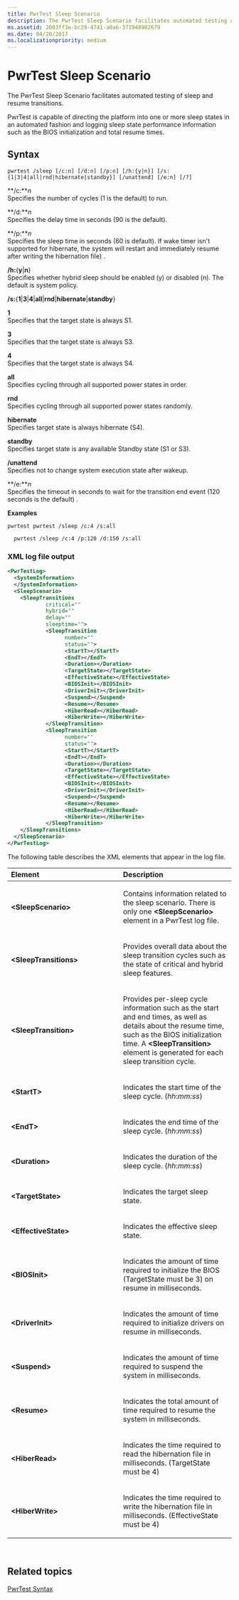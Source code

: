 ```yaml
---
title: PwrTest Sleep Scenario
description: The PwrTest Sleep Scenario facilitates automated testing of sleep and resume transitions.
ms.assetid: 2003ff3e-bc29-4741-a0a6-371948982679
ms.date: 04/20/2017
ms.localizationpriority: medium
---
```


# PwrTest Sleep Scenario


The PwrTest Sleep Scenario facilitates automated testing of sleep and resume transitions.

PwrTest is capable of directing the platform into one or more sleep states in an automated fashion and logging sleep state performance information such as the BIOS initialization and total resume times.

## <span id="Syntax"></span><span id="syntax"></span><span id="SYNTAX"></span>Syntax


```
pwrtest /sleep [/c:n] [/d:n] [/p:n] [/h:{y|n}] [/s:{1|3|4|all|rnd|hibernate|standby}] [/unattend] [/e:n] [/?] 
```

<span id="_c_n"></span><span id="_C_N"></span>**/c:***n*  
Specifies the number of cycles (1 is the default) to run.

<span id="_d_n"></span><span id="_D_N"></span>**/d:***n*  
Specifies the delay time in seconds (90 is the default).

<span id="_p_n"></span><span id="_P_N"></span>**/p:***n*  
Specifies the sleep time in seconds (60 is default). If wake timer isn't supported for hibernate, the system will restart and immediately resume after writing the hibernation file) .

<span id="_h_yn"></span><span id="_H_YN"></span>**/h:**{**y**|**n**}  
Specifies whether hybrid sleep should be enabled (y) or disabled (n). The default is system policy.

<span id="_s_134allrndhibernatestandby"></span><span id="_S_134ALLRNDHIBERNATESTANDBY"></span>**/s:**{**1**|**3**|**4**|**all**|**rnd**|**hibernate**|**standby**}  

<span id="1"></span>**1**  
Specifies that the target state is always S1.

<span id="3"></span>**3**  
Specifies that the target state is always S3.

<span id="4"></span>**4**  
Specifies that the target state is always S4.

<span id="all"></span><span id="ALL"></span>**all**  
Specifies cycling through all supported power states in order.

<span id="rnd"></span><span id="RND"></span>**rnd**  
Specifies cycling through all supported power states randomly.

<span id="hibernate"></span><span id="HIBERNATE"></span>**hibernate**  
Specifies target state is always hibernate (S4).

<span id="standby"></span><span id="STANDBY"></span>**standby**  
Specifies target state is any available Standby state (S1 or S3).

<span id="_unattend____"></span><span id="_UNATTEND____"></span>**/unattend**   
Specifies not to change system execution state after wakeup.

<span id="_e_n"></span><span id="_E_N"></span>**/e:***n*  
Specifies the timeout in seconds to wait for the transition end event (120 seconds is the default) .

**Examples**

```
pwrtest pwrtest /sleep /c:4 /s:all 
```

```
  pwrtest /sleep /c:4 /p:120 /d:150 /s:all
```

### <span id="XML_log_file_output"></span><span id="xml_log_file_output"></span><span id="XML_LOG_FILE_OUTPUT"></span>XML log file output

```XML
<PwrTestLog>
  <SystemInformation>
  </SystemInformation>
  <SleepScenario> 
    <SleepTransitions 
            critical="" 
            hybrid="" 
            delay="" 
            sleeptime=""> 
            <SleepTransition 
                  number="" 
                  status=""> 
                  <StartT></StartT> 
                  <EndT></EndT> 
                  <Duration></Duration> 
                  <TargetState></TargetState> 
                  <EffectiveState></EffectiveState> 
                  <BIOSInit></BIOSInit> 
                  <DriverInit></DriverInit> 
                  <Suspend></Suspend> 
                  <Resume></Resume> 
                  <HiberRead></HiberRead> 
                  <HiberWrite></HiberWrite> 
            </SleepTransition> 
            <SleepTransition 
                  number="" 
                  status=""> 
                  <StartT></StartT> 
                  <EndT></EndT> 
                  <Duration></Duration> 
                  <TargetState></TargetState> 
                  <EffectiveState></EffectiveState> 
                  <BIOSInit></BIOSInit> 
                  <DriverInit></DriverInit> 
                  <Suspend></Suspend> 
                  <Resume></Resume> 
                  <HiberRead></HiberRead> 
                  <HiberWrite></HiberWrite> 
            </SleepTransition> 
    </SleepTransitions> 
  </SleepScenario> 
</PwrTestLog> 

```

The following table describes the XML elements that appear in the log file.

<table>
<colgroup>
<col width="50%" />
<col width="50%" />
</colgroup>
<thead>
<tr class="header">
<th align="left">Element</th>
<th align="left">Description</th>
</tr>
</thead>
<tbody>
<tr class="odd">
<td align="left"><strong>&lt;SleepScenario&gt;</strong></td>
<td align="left"><p>Contains information related to the sleep scenario. There is only one <strong>&lt;SleepScenario&gt;</strong> element in a PwrTest log file.</p></td>
</tr>
<tr class="even">
<td align="left"><strong>&lt;SleepTransitions&gt;</strong></td>
<td align="left"><p>Provides overall data about the sleep transition cycles such as the state of critical and hybrid sleep features.</p></td>
</tr>
<tr class="odd">
<td align="left"><strong>&lt;SleepTransition&gt;</strong></td>
<td align="left"><p>Provides per-sleep cycle information such as the start and end times, as well as details about the resume time, such as the BIOS initialization time. A <strong>&lt;SleepTransition&gt;</strong> element is generated for each sleep transition cycle.</p></td>
</tr>
<tr class="even">
<td align="left"><strong>&lt;StartT&gt;</strong></td>
<td align="left"><p>Indicates the start time of the sleep cycle. (<em>hh</em>:<em>mm</em>:<em>ss</em>)</p></td>
</tr>
<tr class="odd">
<td align="left"><strong>&lt;EndT&gt;</strong></td>
<td align="left"><p>Indicates the end time of the sleep cycle. (<em>hh</em>:<em>mm</em>:<em>ss</em>)</p></td>
</tr>
<tr class="even">
<td align="left"><strong>&lt;Duration&gt;</strong></td>
<td align="left"><p>Indicates the duration of the sleep cycle. (<em>hh</em>:<em>mm</em>:<em>ss</em>)</p></td>
</tr>
<tr class="odd">
<td align="left"><strong>&lt;TargetState&gt;</strong></td>
<td align="left"><p>Indicates the target sleep state.</p></td>
</tr>
<tr class="even">
<td align="left"><strong>&lt;EffectiveState&gt;</strong></td>
<td align="left"><p>Indicates the effective sleep state.</p></td>
</tr>
<tr class="odd">
<td align="left"><strong>&lt;BIOSInit&gt;</strong></td>
<td align="left"><p>Indicates the amount of time required to initialize the BIOS (TargetState must be 3) on resume in milliseconds.</p></td>
</tr>
<tr class="even">
<td align="left"><strong>&lt;DriverInit&gt;</strong></td>
<td align="left"><p>Indicates the amount of time required to initialize drivers on resume in milliseconds.</p></td>
</tr>
<tr class="odd">
<td align="left"><strong>&lt;Suspend&gt;</strong></td>
<td align="left"><p>Indicates the amount of time required to suspend the system in milliseconds.</p></td>
</tr>
<tr class="even">
<td align="left"><strong>&lt;Resume&gt;</strong></td>
<td align="left"><p>Indicates the total amount of time required to resume the system in milliseconds.</p></td>
</tr>
<tr class="odd">
<td align="left"><strong>&lt;HiberRead&gt;</strong></td>
<td align="left"><p>Indicates the time required to read the hibernation file in milliseconds. (TargetState must be 4)</p></td>
</tr>
<tr class="even">
<td align="left"><strong>&lt;HiberWrite&gt;</strong></td>
<td align="left"><p>Indicates the time required to write the hibernation file in milliseconds. (EffectiveState must be 4)</p></td>
</tr>
</tbody>
</table>

 

## <span id="related_topics"></span>Related topics


[PwrTest Syntax](pwrtest-syntax.md)

 

 






